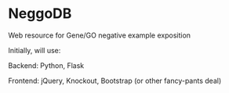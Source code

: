 NeggoDB
=======

Web resource for Gene/GO negative example exposition

Initially, will use:

Backend: Python, Flask

Frontend: jQuery, Knockout, Bootstrap (or other fancy-pants deal)
